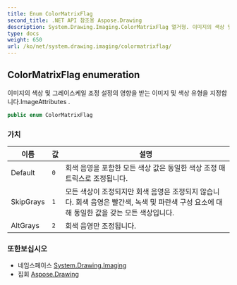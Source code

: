 ```yaml
---
title: Enum ColorMatrixFlag
second_title: .NET API 참조용 Aspose.Drawing
description: System.Drawing.Imaging.ColorMatrixFlag 열거형. 이미지의 색상 및 그레이스케일 조정 설정의 영향을 받는 이미지 및 색상 유형을 지정합니다.ImageAttributes .
type: docs
weight: 650
url: /ko/net/system.drawing.imaging/colormatrixflag/
---
```

## ColorMatrixFlag enumeration

이미지의 색상 및 그레이스케일 조정 설정의 영향을 받는 이미지 및 색상 유형을 지정합니다.ImageAttributes .

```csharp
public enum ColorMatrixFlag
```

### 가치

| 이름 | 값 | 설명 |
| --- | --- | --- |
| Default | `0` | 회색 음영을 포함한 모든 색상 값은 동일한 색상 조정 매트릭스로 조정됩니다. |
| SkipGrays | `1` | 모든 색상이 조정되지만 회색 음영은 조정되지 않습니다. 회색 음영은 빨간색, 녹색 및 파란색 구성 요소에 대해 동일한 값을 갖는 모든 색상입니다. |
| AltGrays | `2` | 회색 음영만 조정됩니다. |

### 또한보십시오

* 네임스페이스 [System.Drawing.Imaging](../../system.drawing.imaging/)
* 집회 [Aspose.Drawing](../../)


